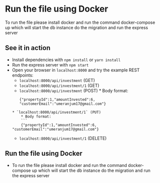 # Run the file using Docker

To run the file please install docker and run the command docker-compose up which will start the db instance do the migration and run the express server

## See it in action

* Install dependencies with `npm install` or `yarn install`
* Run the express server with `npm start`
* Open your browser in `localhost:8000` and try the example REST endpoints:
	* `localhost:8000/api/investment` (GET)
	* `localhost:8000/api/investment/1` (GET)
	* `localhost:8000/api/investment` (POST)
			* Body format: 
		```
		{"propertyId":1,"amountInvested":6, "customerEmail":"umeranjum17@gmail.com"}
    ```
	* `localhost:8000/api/investment/1` (PUT)
		* Body format: 
		```
		{"propertyId":1,"amountInvested":6, "customerEmail":"umeranjum17@gmail.com"}
    ```
	* `localhost:8000/api/investment/1` (DELETE)

## Run the file using Docker
* To run the file please install docker and run the command docker-compose up which will start the db instance do the migration and run the express server
